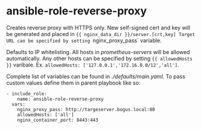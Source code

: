# ansible-role-reverse-proxy
Creates reverse proxy with HTTPS only. New self-signed cert and key will be generated and placed in `{{ nginx_data_dir }}/server.[crt,key] Target URL can be specified by setting `nginx_proxy_pass` variable.

Defaults to IP whitelisting. All hosts in *prometheus-servers* will be allowed automatically. Any other hosts can be specified by setting `{{ allowedHosts }}` varibale. Ex. `allowedHosts: ['127.0.0.1','172.16.0.0/12','all']`. 

Complete list of variables can be found in *./defaults/main.yaml*. To pass custom values define them in parent playbook like so:
```
- include_role:
    name: ansible-role-reverse-proxy
  vars:
    nginx_proxy_pass: http://targeserver.bogus.local:80
    allowedHosts: ['all']
    nginx_container_port: 8443:443 
```
